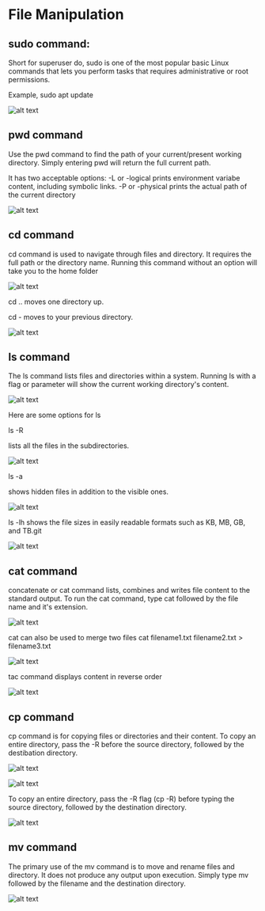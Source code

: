 # File Manipulation

## sudo command:

Short for superuser do, sudo is one of the most popular basic Linux commands that lets you perform tasks that requires administrative or root permissions.

Example, sudo apt update

![alt text](<Images/Screenshot 2024-04-22 082920.png>)


## pwd command
Use the pwd command to find the path of your current/present working directory. Simply entering pwd will return the full current path.

It has two acceptable options:
-L or -logical prints environment variabe content, including symbolic links.
-P or -physical prints the actual path of the current directory

![alt text](<Images/Screenshot 2024-04-24 101329.png>)


## cd command
cd command is used to navigate through files and directory. It requires the full path or the directory name.
Running this command without an option will take you to the home folder

![alt text](<Images/Screenshot 2024-04-24 110859.png>)

cd .. moves one directory up.

cd -  moves to your previous directory.

![alt text](<Images/Screenshot 2024-04-24 111915.png>)


## ls command
The ls command lists files and directories within a system. Running ls with a flag or parameter will show the current working directory's content.

![alt text](<Images/Screenshot 2024-04-28 100905.png>)

Here are some options for ls

ls -R

lists all the files in the subdirectories.

![alt text](<Images/Screenshot 2024-04-28 102723.png>)

ls -a

shows hidden files in addition to the visible ones.

![alt text](<Images/Screenshot 2024-04-28 103149.png>)

ls -lh
shows the file sizes in easily readable formats such as KB, MB, GB, and TB.git 

![alt text](<Images/Screenshot 2024-04-28 105639.png>)


## cat command

concatenate or cat command lists, combines and writes file content to the standard output. To run the cat command, type cat followed by the file name and it's extension.

![alt text](<Images/Screenshot 2024-04-28 123421.png>)

cat can also be used to merge two files 
cat filename1.txt filename2.txt > filename3.txt

![alt text](<Images/Screenshot 2024-04-28 124603.png>)


tac command
displays content in reverse order

![alt text](<Images/Screenshot 2024-04-28 125010.png>)


## cp command
cp command is for copying files or directories and their content. To copy an entire directory, pass the -R before the source directory, followed by the destibation directory.

![alt text](<Images/Screenshot 2024-04-29 103323.png>)

![alt text](<Images/Screenshot 2024-04-29 115227.png>)

To copy an entire directory, pass the -R flag (cp -R) before typing the source directory, followed by the destination directory.

![alt text](<Images/Screenshot 2024-04-30 104313.png>)

## mv command

The primary use of the mv command is to move and rename files and directory. It does not produce any output upon execution. Simply type mv followed by the filename and the destination directory.

![alt text](<Images/Screenshot 2024-04-30 111735.png>)